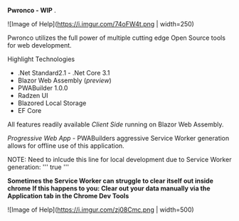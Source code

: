  **Pwronco - WIP** . 
 
 ![Image of Help](https://i.imgur.com/74oFW4t.png | width=250)

Pwronco utilizes the full power of multiple cutting edge Open Source tools for web development.

Highlight Technologies

* .Net Standard2.1 - .Net Core 3.1
* Blazor Web Assembly (*preview*)
* PWABuilder 1.0.0
* Radzen UI
* Blazored Local Storage
* EF Core

All features readily available *Client Side* running on Blazor Web Assembly.

*Progressive Web App* - 
PWABuilders aggressive Service Worker generation allows for offline use of this application.


NOTE: 
Need to inlcude this line for local development due to Service Worker generation: 
'''
<ServiceWorkerForce>true</ServiceWorkerForce>
'''

**Sometimes the Service Worker can struggle to clear itself out inside chrome**
**If this happens to you: Clear out your data manually via the Application tab in the Chrome Dev Tools**

![Image of Help](https://i.imgur.com/zj08Cmc.png | width=500)


